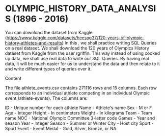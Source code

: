 # OLYMPIC_HISTORY_DATA_ANALYSIS (1896 - 2016)
You can download the dataset from Kaggle (https://www.kaggle.com/datasets/heesoo37/120-years-of-olympic-history-athletes-and-results)
In this , we shall practice writing SQL Queries on a real dataset. We shall download the 120 years of Olympics History dataset from Kaggle from the user rgriffin.
This way instead of using cooked up data, we shall use real data to write our SQL Queries.
By having real data, it will be much easier for us to understand the data and then relate to it and write different types of queries over it.

Content

The file athlete_events.csv contains 271116 rows and 15 columns. Each row corresponds to an individual athlete competing in an individual Olympic event (athlete-events).
The columns are:

ID - Unique number for each athlete
Name - Athlete's name
Sex - M or F
Age - Integer
Height - In centimeters
Weight - In kilograms
Team - Team name
NOC - National Olympic Committee 3-letter code
Games - Year and season
Year - Integer
Season - Summer or Winter
City - Host city
Sport - Sport
Event - Event
Medal - Gold, Silver, Bronze, or NA



